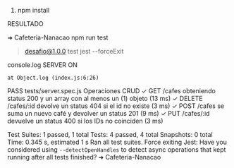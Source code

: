 1) npm install

RESULTADO

➜  Cafeteria-Nanacao npm run test

> desafio@1.0.0 test
> jest --forceExit

  console.log
    SERVER ON

    at Object.log (index.js:6:26)

 PASS  tests/server.spec.js
  Operaciones CRUD
    ✓ GET /cafes obteniendo status 200 y un array con al menos un (1) objeto (13 ms)
    ✓ DELETE /cafes/:id devolve un status 404 si el id no existe (3 ms)
    ✓ POST /cafes se suma un nuevo café y devolver un status 201 (9 ms)
    ✓ PUT /cafes/:id devuelve un status 400 si los IDs no coinciden (3 ms)

Test Suites: 1 passed, 1 total
Tests:       4 passed, 4 total
Snapshots:   0 total
Time:        0.345 s, estimated 1 s
Ran all test suites.
Force exiting Jest: Have you considered using `--detectOpenHandles` to detect async operations that kept running after all tests finished?
➜  Cafeteria-Nanacao
